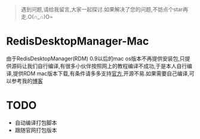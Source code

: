 > 遇到问题,请给我留言,大家一起探讨.如果解决了您的问题,不妨点个star再走.O(∩_∩)O~

# RedisDesktopManager-Mac
由于RedisDesktopManager(RDM) 0.9以后的mac os版本不再提供安装包,只提供源码让我们自行编译,有很多小伙伴按照网上的教程编译不成功,于是本人自行编译,提供RDM mac版本下载,有条件请多多支持[官方](https://redisdesktop.com/subscribe),开源不易.如果需要自己编译,可以参考我的[博客](https://onew.me/2018/03/29/mac-compile-RDM/)

# TODO
- 自动编译打包脚本
- 跟随官网打包版本
